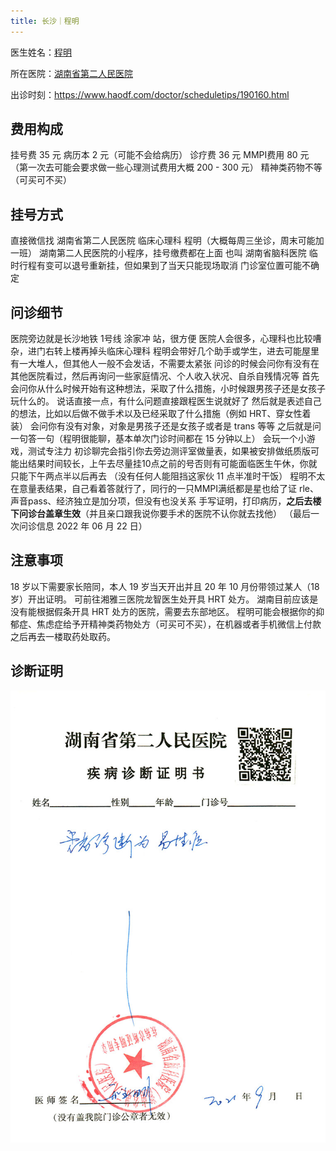 ```yaml
---
title: 长沙｜程明
---
```


医生姓名：[程明](https://www.haodf.com/doctor/190160.html)

所在医院：[湖南省第二人民医院](https://amap.com/place/B02DB03S87)

出诊时刻：<https://www.haodf.com/doctor/scheduletips/190160.html>

## 费用构成

挂号费 35 元
病历本 2 元（可能不会给病历）
诊疗费 36 元
MMPI费用 80 元
（第一次去可能会要求做一些心理测试费用大概 200 - 300 元）
精神类药物不等（可买可不买）

## 挂号方式

直接微信找 湖南省第二人民医院 临床心理科 程明（大概每周三坐诊，周末可能加一班）
湖南第二人民医院的小程序，挂号缴费都在上面
也叫 湖南省脑科医院
临时行程有变可以退号重新挂，但如果到了当天只能现场取消
门诊室位置可能不确定

## 问诊细节

医院旁边就是长沙地铁 1号线 涂家冲 站，很方便
医院人会很多，心理科也比较嘈杂，进门右转上楼再掉头临床心理科
程明会带好几个助手或学生，进去可能屋里有一大堆人，但其他人一般不会发话，不需要太紧张
问诊的时候会问你有没有在其他医院看过，然后再询问一些家庭情况、个人收入状况、自杀自残情况等
首先会问你从什么时候开始有这种想法，采取了什么措施，小时候跟男孩子还是女孩子玩什么的。
说话直接一点，有什么问题直接跟程医生说就好了
然后就是表述自己的想法，比如以后做不做手术以及已经采取了什么措施（例如 HRT、穿女性着装）
会问你有没有对象，对象是男孩子还是女孩子或者是 trans 等等
之后就是问一句答一句（程明很能聊，基本单次门诊时间都在 15 分钟以上）
会玩一个小游戏，测试专注力
初诊聊完会指引你去旁边测评室做量表，如果被安排做纸质版可能出结果时间较长，上午去尽量挂10点之前的号否则有可能面临医生午休，你就只能下午两点半以后再去
（没有任何人能阻挡这家伙 11 点半准时干饭）
程明不太在意量表结果，自己看着答就行了，同行的一只MMPI满纸都是星也给了证
rle、声音pass、经济独立是加分项，但没有也没关系
手写证明，打印病历，**之后去楼下问诊台盖章生效**（并且亲口跟我说你要手术的医院不认你就去找他）
（最后一次问诊信息 2022 年 06 月 22 日）

## 注意事项

18 岁以下需要家长陪同，本人 19 岁当天开出并且 20 年 10 月份带领过某人（18 岁）开出证明。
可前往湘雅三医院龙智医生处开具 HRT 处方。
湖南目前应该是没有能根据假条开具 HRT 处方的医院，需要去东部地区。
程明可能会根据你的抑郁症、焦虑症给予开精神类药物处方（可买可不买），在机器或者手机微信上付款之后再去一楼取药处取药。

## 诊断证明

![证明](proof.jpg)
